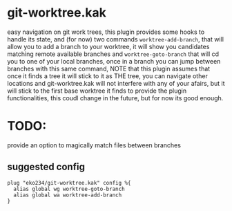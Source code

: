 # git-worktree.kak

easy navigation on git work trees, this plugin provides some hooks to handle its
state, and (for now) two commands `worktree-add-branch`, that will allow you to
add a branch to your worktree, it will show you candidates matching remote
available branches and `worktree-goto-branch` that will cd you to one of
your local branches, once in a branch you can jump between branches with this
same command, NOTE that this plugin assumes that once it finds a tree it will
stick to it as THE tree, you can navigate other locations and git-worktree.kak
will not interfere with any of your afairs, but it will stick to the first base
worktree it finds to provide the plugin functionalities, this coudl change in
the future, but for now its good enough.

# TODO:

provide an option to magically match files between branches


## suggested config

``` kak
plug "eko234/git-worktree.kak" config %{
  alias global wg worktree-goto-branch
  alias global wa worktree-add-branch
}
```
